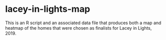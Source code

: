 # lacey-in-lights-map
This is an R script and an associated data file that produces both a map and heatmap of the homes that were chosen as finalists for Lacey in Lights, 2019.
 
